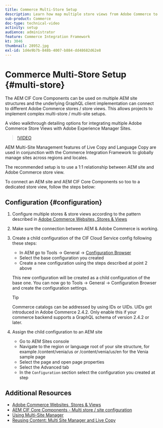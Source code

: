 ```yaml
---
title: Commerce Multi-Store Setup
description: Learn how map multiple store views from Adobe Commerce to AEM. This allows projects to support multi-tenant and multi-lingual use cases.
sub-product: Commerce
doc-type: technical-video
activity: setup
audience: administrator
feature: Commerce Integration Framework
kt: 3046
thumbnail: 28952.jpg
exl-id: 1d4e9b7b-848b-4007-b884-dd48682d62e8
---
```

# Commerce Multi-Store Setup {#multi-store}

The AEM CIF Core Components can be used on multiple AEM site structures and the underlying GraphQL client implementation can connect to different Adobe Commerce stores / store views. This allows projects to implement complex multi-store / multi-site setups.

A video walkthrough detailing options for integrating multiple Adobe Commerce Store Views with Adobe Experience Manager Sites. 

>[!VIDEO](https://video.tv.adobe.com/v/28952/?quality=12)

AEM Multi-Site Management features of Live Copy and Language Copy are used in conjunction with the Commerce Integration Framework to globally manage sites across regions and locales.

The recommended setup is to use a 1:1 relationship between AEM site and Adobe Commerce store view.

To connect an AEM site and AEM CIF Core Components so too to a dedicated store view, follow the steps below:

## Configuration {#configuration}

1. Configure multiple stores & store views according to the pattern described in [Adobe Commerce Websites, Stores & Views](https://docs.magento.com/m2/ce/user_guide/stores/websites-stores-views.html)

2. Make sure the connection between AEM & Adobe Commerce is working.

3. Create a child configuration of the CIF Cloud Service config following these steps:

   * In AEM go to Tools -> General -> [Configuration Browser](/help/sites-administering/configurations.md#using-configuration-browser)
   * Select the base configuration you created
   * Create a new configuration using the steps described at point 2 above

   This new configuration will be created as a child configuration of the base one. You can now go to Tools -> General -> Configuration Browser and create the configuration settings.

   >[!TIP]
   >
   >Commerce catalogs can be addressed by using IDs or UIDs. UIDs got introduced in Adobe Commerce 2.4.2. Only enable this if your commerce backend supports a GraphQL schema of version 2.4.2 or later.

4. Assign the child configuration to an AEM site

   * Go to AEM Sites console
   * Navigate to the region or language root of your site structure, for example  /content/venia/us _or_ /content/venia/us/en for the Venia sample page
   * Select the page and open page properties
   * Select the Advanced tab
   * In the `Configuration` section select the configuration you created at step

## Additional Resources

* [Adobe Commerce Websites, Stores & Views](https://docs.magento.com/m2/ce/user_guide/stores/websites-stores-views.html)
* [AEM CIF Core Components - Multi store / site configuration](https://github.com/adobe/aem-core-cif-components/wiki/configuration#multi-store--site-configuration)
* [Using Multi-Site Manager](https://experienceleague.adobe.com/docs/experience-manager-learn/sites/translation/multi-site-manager-feature-video-use.html)
* [Reusing Content: Multi Site Manager and Live Copy](/help/sites-administering/msm.md)

